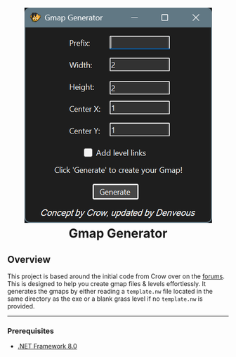 <h1 align="center">
  <br>
  <img src="gmapgen.png" alt=""></a>
  <br>
  <b>Gmap Generator</b>
  <br>
</h1>

## Overview
This project is based around the initial code from Crow over on the [forums](https://forums.graalonline.com/forums/showthread.php?t=85656). This is designed to help you create gmap files & levels effortlessly. It generates the gmaps by either reading a `template.nw` file located in the same directory as the exe or a blank grass level if no `template.nw` is provided.

---

### Prerequisites

- [.NET Framework 8.0](https://dotnet.microsoft.com/download/dotnet/8.0)


